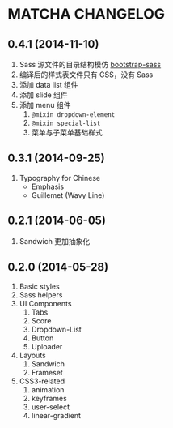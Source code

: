 # MATCHA CHANGELOG

## 0.4.1 (2014-11-10)

1.  Sass 源文件的目录结构模仿 [bootstrap-sass](http://github.com/twbs/bootstrap-sass)
2.  编译后的样式表文件只有 CSS，没有 Sass
3.  添加 data list 组件
4.  添加 slide 组件
5.  添加 menu 组件
    1.  `@mixin dropdown-element`
    2.  `@mixin special-list`
    3.  菜单与子菜单基础样式

## 0.3.1 (2014-09-25)

1.  Typography for Chinese
    *   Emphasis
    *   Guillemet (Wavy Line)

## 0.2.1 (2014-06-05)

1.  Sandwich 更加抽象化

## 0.2.0 (2014-05-28)

1.  Basic styles
2.  Sass helpers
3.  UI Components
    1.  Tabs
    2.  Score
    3.  Dropdown-List
    4.  Button
    5.  Uploader
4.  Layouts
    1.  Sandwich
    2.  Frameset
5.  CSS3-related
    1.  animation
    2.  keyframes
    3.  user-select
    4.  linear-gradient
